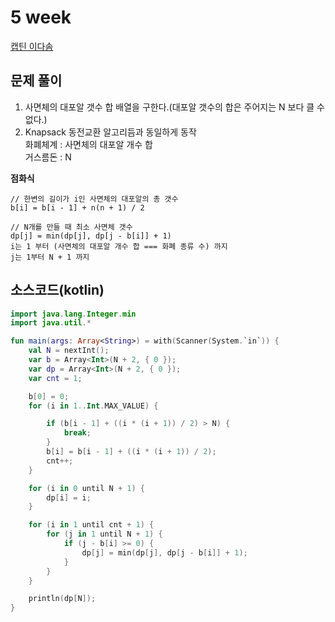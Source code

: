 # 5 week  
[캡틴 이다솜](https://www.acmicpc.net/problem/1660)

## 문제 풀이
1. 사면체의 대포알 갯수 합 배열을 구한다.(대포알 갯수의 합은 주어지는 N 보다 클 수 없다.)
2. Knapsack 동전교환 알고리듬과 동일하게 동작  
화폐체계 : 사면체의 대포알 개수 합  
거스름돈 : N


**점화식**

```text
// 한변의 길이가 i인 사면체의 대포알의 총 갯수
b[i] = b[i - 1] + n(n + 1) / 2

// N개를 만들 때 최소 사면체 갯수
dp[j] = min(dp[j], dp[j - b[i]] + 1)
i는 1 부터 (사면체의 대포알 개수 합 === 화폐 종류 수) 까지  
j는 1부터 N + 1 까지
```

## 소스코드(kotlin)
```kotlin
import java.lang.Integer.min
import java.util.*

fun main(args: Array<String>) = with(Scanner(System.`in`)) {
    val N = nextInt();
    var b = Array<Int>(N + 2, { 0 });
    var dp = Array<Int>(N + 2, { 0 });
    var cnt = 1;

    b[0] = 0;
    for (i in 1..Int.MAX_VALUE) {

        if (b[i - 1] + ((i * (i + 1)) / 2) > N) {
            break;
        }
        b[i] = b[i - 1] + ((i * (i + 1)) / 2);
        cnt++;
    }

    for (i in 0 until N + 1) {
        dp[i] = i;
    }

    for (i in 1 until cnt + 1) {
        for (j in 1 until N + 1) {
            if (j - b[i] >= 0) {
                dp[j] = min(dp[j], dp[j - b[i]] + 1);
            }
        }
    }

    println(dp[N]);
}
```

